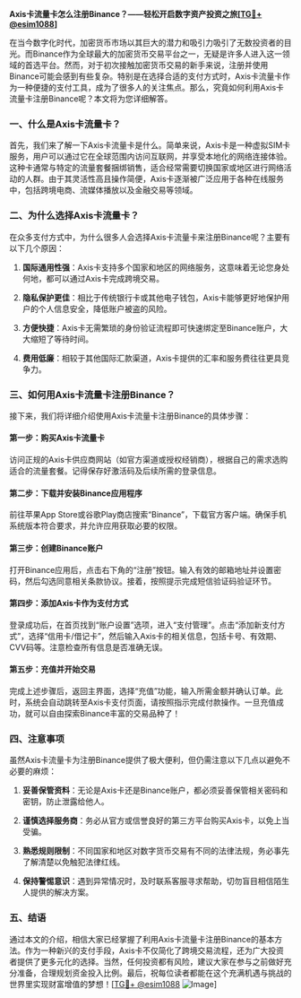 **Axis卡流量卡怎么注册Binance？——轻松开启数字资产投资之旅[[TG💪+ @esim1088](https://t.me/s/esim1088)]**

在当今数字化时代，加密货币市场以其巨大的潜力和吸引力吸引了无数投资者的目光。而Binance作为全球最大的加密货币交易平台之一，无疑是许多人进入这一领域的首选平台。然而，对于初次接触加密货币交易的新手来说，注册并使用Binance可能会感到有些复杂。特别是在选择合适的支付方式时，Axis卡流量卡作为一种便捷的支付工具，成为了很多人的关注焦点。那么，究竟如何利用Axis卡流量卡注册Binance呢？本文将为您详细解答。

### 一、什么是Axis卡流量卡？

首先，我们来了解一下Axis卡流量卡是什么。简单来说，Axis卡是一种虚拟SIM卡服务，用户可以通过它在全球范围内访问互联网，并享受本地化的网络连接体验。这种卡通常与特定的流量套餐捆绑销售，适合经常需要切换国家或地区进行网络活动的人群。由于其灵活性高且操作简便，Axis卡逐渐被广泛应用于各种在线服务中，包括跨境电商、流媒体播放以及金融交易等领域。

### 二、为什么选择Axis卡流量卡？

在众多支付方式中，为什么很多人会选择Axis卡流量卡来注册Binance呢？主要有以下几个原因：

1. **国际通用性强**：Axis卡支持多个国家和地区的网络服务，这意味着无论您身处何地，都可以通过Axis卡完成跨境交易。
   
2. **隐私保护更佳**：相比于传统银行卡或其他电子钱包，Axis卡能够更好地保护用户的个人信息安全，降低账户被盗的风险。

3. **方便快捷**：Axis卡无需繁琐的身份验证流程即可快速绑定至Binance账户，大大缩短了等待时间。

4. **费用低廉**：相较于其他国际汇款渠道，Axis卡提供的汇率和服务费往往更具竞争力。

### 三、如何用Axis卡流量卡注册Binance？

接下来，我们将详细介绍使用Axis卡流量卡注册Binance的具体步骤：

#### 第一步：购买Axis卡流量卡

访问正规的Axis卡供应商网站（如官方渠道或授权经销商），根据自己的需求选购适合的流量套餐。记得保存好激活码及后续所需的登录信息。

#### 第二步：下载并安装Binance应用程序

前往苹果App Store或谷歌Play商店搜索“Binance”，下载官方客户端。确保手机系统版本符合要求，并允许应用获取必要的权限。

#### 第三步：创建Binance账户

打开Binance应用后，点击右下角的“注册”按钮。输入有效的邮箱地址并设置密码，然后勾选同意相关条款协议。接着，按照提示完成短信验证码验证环节。

#### 第四步：添加Axis卡作为支付方式

登录成功后，在首页找到“账户设置”选项，进入“支付管理”。点击“添加新支付方式”，选择“信用卡/借记卡”，然后输入Axis卡的相关信息，包括卡号、有效期、CVV码等。注意检查所有信息是否准确无误。

#### 第五步：充值并开始交易

完成上述步骤后，返回主界面，选择“充值”功能，输入所需金额并确认订单。此时，系统会自动跳转至Axis卡支付页面，请按照指示完成付款操作。一旦充值成功，就可以自由探索Binance丰富的交易品种了！

### 四、注意事项

虽然Axis卡流量卡为注册Binance提供了极大便利，但仍需注意以下几点以避免不必要的麻烦：

1. **妥善保管资料**：无论是Axis卡还是Binance账户，都必须妥善保管相关密码和密钥，防止泄露给他人。

2. **谨慎选择服务商**：务必从官方或信誉良好的第三方平台购买Axis卡，以免上当受骗。

3. **熟悉规则限制**：不同国家和地区对数字货币交易有不同的法律法规，务必事先了解清楚以免触犯法律红线。

4. **保持警惕意识**：遇到异常情况时，及时联系客服寻求帮助，切勿盲目相信陌生人提供的解决方案。

### 五、结语

通过本文的介绍，相信大家已经掌握了利用Axis卡流量卡注册Binance的基本方法。作为一种新兴的支付手段，Axis卡不仅简化了跨境交易流程，还为广大投资者提供了更多元化的选择。当然，任何投资都有风险，建议大家在参与之前做好充分准备，合理规划资金投入比例。最后，祝每位读者都能在这个充满机遇与挑战的世界里实现财富增值的梦想！[[TG💪+ @esim1088](https://t.me/s/esim1088) ![Image](https://i.postimg.cc/4NQfJmqS/Snipaste-2025-05-13-00-14-12.png)]